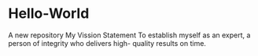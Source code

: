 # Hello-World
A new repository
My Vission Statement
To establish myself as an expert, a person of integrity who delivers high- quality results on time.
